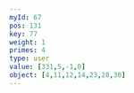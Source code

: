 ```yaml
---
myId: 67
pos: 131
key: 77
weight: 1
primes: 4
type: user
value: [331,5,-1,0]
object: [4,11,12,14,23,28,30]
---
```

